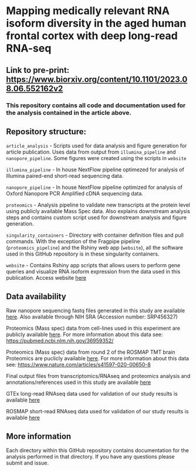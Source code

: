 # Mapping medically relevant RNA isoform diversity in the aged human frontal cortex with deep long-read RNA-seq

## Link to pre-print: https://www.biorxiv.org/content/10.1101/2023.08.06.552162v2

### This repository contains all code and documentation used for the analysis contained in the article above.

## Repository structure:

`article_analysis` - Scripts used for data analysis and figure generation for article publication. Uses data from output from `illumina_pipeline` and `nanopore_pipeline`. Some figures were created using the scripts in `website`

`illumina_pipeline` - In house NextFlow pipeline optimezed for analysis of Illumina paired-end short-read sequencing data.

`nanopore_pipeline` - In house NextFlow pipeline optimized for analysis of Oxford Nanopore PCR Amplified cDNA sequencing data.


`proteomics` - Analysis pipeline to validate new transcripts at the protein level using publicly available Mass Spec data. Also explains downstream analysis steps and
contains custom script used for downstream analysis and figure generation.

`singularity_containers` - Directory with container definition files and pull commands. With the exception of the Fragpipe pipeline (`proteomics_pipeline`) and the Rshiny web app (`website`), all the software used in this GitHub repository is in these singularity containers.

`website` - Contains Rshiny app scripts that allows users to perform gene queries and visualize RNA isoform expression from the data used in this publication.
Access website [here](https://ebbertlab.com/brain_rna_isoform_seq.html)

## Data availability

Raw nanopore sequencing fastq files generated in this study are available [here](https://www.synapse.org/#!Synapse:syn52047893/wiki/622953). Also available through NIH SRA (Accession number: SRP456327)

Proteomics (Mass spec) data from cell-lines used in this experiment are publicly available [here](https://proteomecentral.proteomexchange.org/cgi/GetDataset?ID=PXD024364). For more information about this data see: https://pubmed.ncbi.nlm.nih.gov/36959352/

Proteomics (Mass spec) data from round 2 of the ROSMAP TMT brain Proteomics are puclicly available [here](https://www.synapse.org/#!Synapse:syn17015098). For more information about this data see: https://www.nature.com/articles/s41597-020-00650-8

Final output files from transcriptomics/RNAseq and proteomics analysis and annotations/references used in this study are available [here](https://doi.org/10.5281/zenodo.8180677)

GTEx long-read RNAseq data used for validation of our study results is available [here](https://anvil.terra.bio/#workspaces/anvil-datastorage/AnVIL_GTEx_V9_hg38)

ROSMAP short-read RNAseq data used for validation of our study results is available [here](https://www.synapse.org/#!Synapse:syn21589959)


## More information

Each directory within this GitHub repository contains documentation for the analysis performed in that directory.
If you have any questions please submit and issue.
